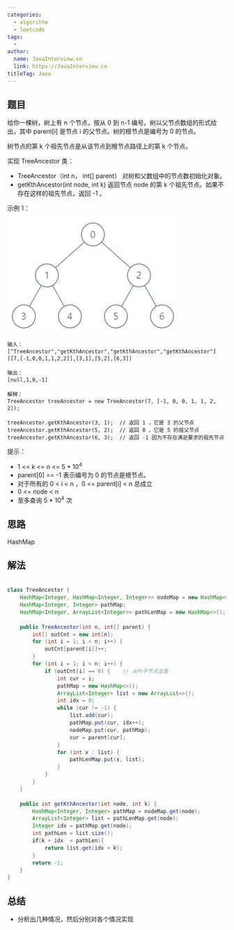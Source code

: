 ```yaml
---
categories:
  - algorithm
  - leetcode
tags:
  - 
author: 
  name: JavaInterview.cn
  link: https://JavaInterview.cn
titleTag: Java
---
```


## 题目

给你一棵树，树上有 n 个节点，按从 0 到 n-1 编号。树以父节点数组的形式给出，其中 parent[i] 是节点 i 的父节点。树的根节点是编号为 0 的节点。

树节点的第 k 个祖先节点是从该节点到根节点路径上的第 k 个节点。

实现 TreeAncestor 类：

* TreeAncestor（int n， int[] parent） 对树和父数组中的节点数初始化对象。
* getKthAncestor(int node, int k) 返回节点 node 的第 k 个祖先节点。如果不存在这样的祖先节点，返回 -1 。


示例 1：

![1528_ex1.png](../../../media/pictures/leetcode/1528_ex1.png)

    输入：
    ["TreeAncestor","getKthAncestor","getKthAncestor","getKthAncestor"]
    [[7,[-1,0,0,1,1,2,2]],[3,1],[5,2],[6,3]]
    
    输出：
    [null,1,0,-1]
    
    解释：
    TreeAncestor treeAncestor = new TreeAncestor(7, [-1, 0, 0, 1, 1, 2, 2]);
    
    treeAncestor.getKthAncestor(3, 1);  // 返回 1 ，它是 3 的父节点
    treeAncestor.getKthAncestor(5, 2);  // 返回 0 ，它是 5 的祖父节点
    treeAncestor.getKthAncestor(6, 3);  // 返回 -1 因为不存在满足要求的祖先节点


提示：

* 1 <= k <= n <= 5 * 10<sup>4</sup>
* parent[0] == -1 表示编号为 0 的节点是根节点。
* 对于所有的 0 < i < n ，0 <= parent[i] < n 总成立
* 0 <= node < n
* 至多查询 5 * 10<sup>4</sup> 次

## 思路

HashMap 

## 解法
```java

class TreeAncestor {
    HashMap<Integer, HashMap<Integer, Integer>> nodeMap = new HashMap<>();
    HashMap<Integer, Integer> pathMap;
    HashMap<Integer, ArrayList<Integer>> pathLenMap = new HashMap<>();

    public TreeAncestor(int n, int[] parent) {
        int[] outCnt = new int[n];
        for (int i = 1; i < n; i++) {
            outCnt[parent[i]]++;
        }
        for (int i = 1; i < n; i++) {
            if (outCnt[i] == 0) {    // 从叶子节点出发
                int cur = i;
                pathMap = new HashMap<>();
                ArrayList<Integer> list = new ArrayList<>();
                int idx = 0;
                while (cur != -1) {
                    list.add(cur);
                    pathMap.put(cur, idx++);
                    nodeMap.put(cur, pathMap);
                    cur = parent[cur];
                }
                for (int x : list) {
                    pathLenMap.put(x, list);
                }
            }
        }
    }

    public int getKthAncestor(int node, int k) {
        HashMap<Integer, Integer> pathMap = nodeMap.get(node);
        ArrayList<Integer> list = pathLenMap.get(node);
        Integer idx = pathMap.get(node);
        int pathLen = list.size();
        if(k + idx  < pathLen){
            return list.get(idx + k);
        }
        return -1;
    }
}
```

## 总结

- 分析出几种情况，然后分别对各个情况实现 
